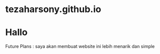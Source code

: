 # tezaharsony.github.io
Hallo 
==

Future Plans : saya akan membuat website ini lebih menarik dan simple 
